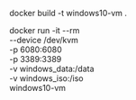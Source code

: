 docker build -t windows10-vm .


docker run -it --rm \
  --device /dev/kvm \
  -p 6080:6080 \
  -p 3389:3389 \
  -v windows_data:/data \
  -v windows_iso:/iso \
  windows10-vm
